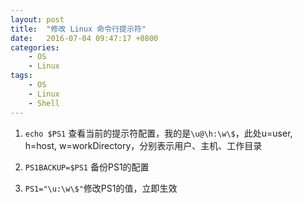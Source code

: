 ```yaml
---
layout: post
title:  "修改 Linux 命令行提示符"
date:   2016-07-04 09:47:17 +0800
categories:
    - OS
    - Linux
tags:
    - OS
    - Linux
    - Shell
---
```


1. `echo $PS1` 查看当前的提示符配置，我的是`\u@\h:\w\$`，此处u=user, h=host, w=workDirectory，分别表示用户、主机、工作目录

2. `PS1BACKUP=$PS1` 备份PS1的配置

3. `PS1="\u:\w\$"`修改PS1的值，立即生效

<!-- more -->
